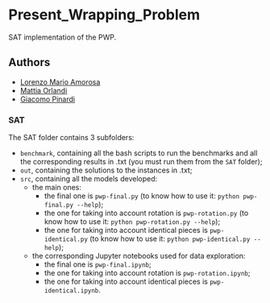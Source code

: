 # Present_Wrapping_Problem
SAT implementation of the PWP.

## Authors
* [Lorenzo Mario Amorosa](https://github.com/Lostefra)
* [Mattia Orlandi](https://github.com/nihil21)
* [Giacomo Pinardi](https://github.com/GiacomoPinardi)

### SAT
The SAT folder contains 3 subfolders:

- `benchmark`, containing all the bash scripts to run the benchmarks and all the corresponding results in .txt (you must run them from the `SAT` folder);
- `out`, containing the solutions to the instances in .txt;
- `src`, containing all the models developed:
    - the main ones:
        - the final one is `pwp-final.py` (to know how to use it: `python pwp-final.py --help`);
        - the one for taking into account rotation is `pwp-rotation.py` (to know how to use it: `python pwp-rotation.py --help`);
        - the one for taking into account identical pieces is `pwp-identical.py` (to know how to use it: `python pwp-identical.py --help`);
    - the corresponding Jupyter notebooks used for data exploration:
        - the final one is `pwp-final.ipynb`;
        - the one for taking into account rotation is `pwp-rotation.ipynb`;
        - the one for taking into account identical pieces is `pwp-identical.ipynb`.
